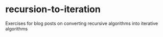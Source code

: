 recursion-to-iteration
======================

Exercises for blog posts on converting recursive algorithms into iterative algorithms
